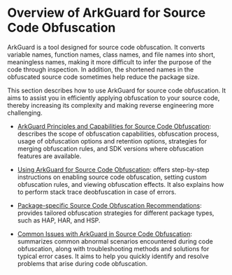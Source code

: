 # Overview of ArkGuard for Source Code Obfuscation

ArkGuard is a tool designed for source code obfuscation. It converts variable names, function names, class names, and file names into short, meaningless names, making it more difficult to infer the purpose of the code through inspection. In addition, the shortened names in the obfuscated source code sometimes help reduce the package size.

This section describes how to use ArkGuard for source code obfuscation. It aims to assist you in efficiently applying obfuscation to your source code, thereby increasing its complexity and making reverse engineering more challenging.

- [ArkGuard Principles and Capabilities for Source Code Obfuscation](source-obfuscation.md): describes the scope of obfuscation capabilities, obfuscation process, usage of obfuscation options and retention options, strategies for merging obfuscation rules, and SDK versions where obfuscation features are available.

- [Using ArkGuard for Source Code Obfuscation](source-obfuscation-guide.md): offers step-by-step instructions on enabling source code obfuscation, setting custom obfuscation rules, and viewing obfuscation effects. It also explains how to perform stack trace deobfuscation in case of errors.

- [Package-specific Source Code Obfuscation Recommendations](source-obfuscation-practice.md): provides tailored obfuscation strategies for different package types, such as HAP, HAR, and HSP.
- [Common Issues with ArkGuard in Source Code Obfuscation](source-obfuscation-questions.md): summarizes common abnormal scenarios encountered during code obfuscation, along with troubleshooting methods and solutions for typical error cases. It aims to help you quickly identify and resolve problems that arise during code obfuscation.
